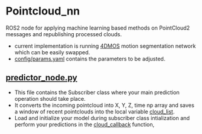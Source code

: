 # Pointcloud_nn
ROS2 node for applying machine learning based methods on PointCloud2 messages and republishing processed clouds.
 - current implementation is running [4DMOS](https://github.com/PRBonn/4DMOS) motion segmentation network which can be easily swapped.
 - [config/params.yaml](https://github.com/tau-alma/pointcloud_nn/blob/main/config/params.yaml) contains the parameters to be adjusted.
## [predictor_node.py](https://github.com/tau-alma/pointcloud_nn/blob/main/pointcloud_nn/predictor_node.py)
 - This file contains the Subscriber class where your main prediction operation should take place.
 - It converts the incoming pointcloud into X, Y, Z, time np array and saves a window of recent pointclouds into the local variable [cloud_list](https://github.com/tau-alma/pointcloud_nn/blob/9c1b2f9532fa4ea1415c22fc9da76f3fc6c78b06/pointcloud_nn/predictor_node.py#L76). 
 - Load and initialize your model during subscriber class intialization and perform your predictions in the [cloud_callback](https://github.com/tau-alma/pointcloud_nn/blob/9c1b2f9532fa4ea1415c22fc9da76f3fc6c78b06/pointcloud_nn/predictor_node.py#L91) function,


